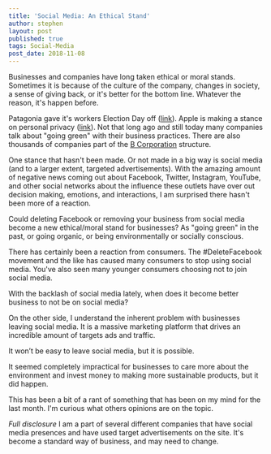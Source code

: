 ```yaml
---
title: 'Social Media: An Ethical Stand'
author: stephen
layout: post
published: true
tags: Social-Media
post_date: 2018-11-08
---
```

Businesses and companies have long taken ethical or moral stands. Sometimes it is because of the culture of the company, changes in society, a sense of giving back, or it's better for the bottom line. Whatever the reason, it's happen before.

Patagonia gave it's workers Election Day off (<a href="https://www.washingtonpost.com/news/business/wp/2018/07/06/patagonia-is-giving-its-workers-election-day-off-and-says-you-should-too/?noredirect=on&utm_term=.2f9fb42125f0" target="_blank" rel="noopener">link</a>). Apple is making a stance on personal privacy (<a href="https://www.apple.com/privacy/">link</a>). Not that long ago and still today many companies talk about "going green" with their business practices. There are also thousands of companies part of the <a href="https://bcorporation.net" target="_blank" rel="noopener">B Corporation</a> structure.

One stance that hasn't been made. Or not made in a big way is social media (and to a larger extent, targeted advertisements). With the amazing amount of negative news coming out about Facebook, Twitter, Instagram, YouTube, and other social networks about the influence these outlets have over out decision making, emotions, and interactions, I am surprised there hasn't been more of a reaction.

Could deleting Facebook or removing your business from social media become a new ethical/moral stand for businesses? As "going green" in the past, or going organic, or being environmentally or socially conscious.

There has certainly been a reaction from consumers. The #DeleteFacebook movement and the like has caused many consumers to stop using social media. You've also seen many younger consumers choosing not to join social media.

With the backlash of social media lately, when does it become better business to not be on social media?

On the other side, I understand the inherent problem with businesses leaving social media. It is a massive marketing platform that drives an incredible amount of targets ads and traffic.

It won’t be easy to leave social media, but it is possible.

It seemed completely impractical for businesses to care more about the environment and invest money to making more sustainable products, but it did happen.

This has been a bit of a rant of something that has been on my mind for the last month. I'm curious what others opinions are on the topic.

*Full disclosure* I am a part of several different companies that have social media presences and have used target advertisements on the site. It's become a standard way of business, and may need to change.
